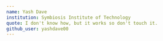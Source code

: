 ```yaml
---
name: Yash Dave
institution: Symbiosis Institute of Technology
quote: I don't know how, but it works so don't touch it.
github_user: yashdave00
---
```

